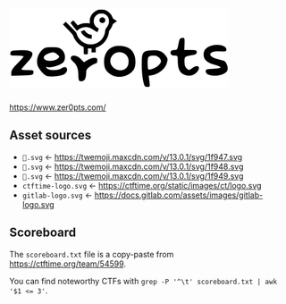 # ![zer0pts](./public/assets/zer0pts.svg)

https://www.zer0pts.com/

## Asset sources

* `🥇.svg` ← https://twemoji.maxcdn.com/v/13.0.1/svg/1f947.svg
* `🥈.svg` ← https://twemoji.maxcdn.com/v/13.0.1/svg/1f948.svg
* `🥉.svg` ← https://twemoji.maxcdn.com/v/13.0.1/svg/1f949.svg
* `ctftime-logo.svg` ← https://ctftime.org/static/images/ct/logo.svg
* `gitlab-logo.svg` ← https://docs.gitlab.com/assets/images/gitlab-logo.svg

## Scoreboard

The `scoreboard.txt` file is a copy-paste from <https://ctftime.org/team/54599>.

You can find noteworthy CTFs with `grep -P '^\t' scoreboard.txt | awk '$1 <= 3'`.
